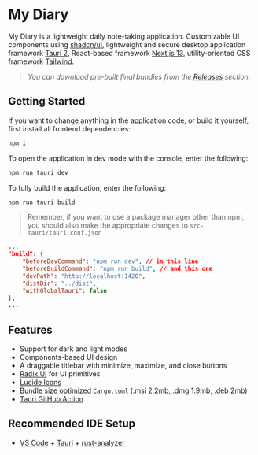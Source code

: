 <!-- ![tauri-ui](https://github.com/agmmnn/tauri-ui/assets/16024979/28295bae-8a36-4eff-8c33-2ed2bda82d84) -->

# My Diary

My Diary is a lightweight daily note-taking application. Customizable UI components using [shadcn/ui](https://github.com/shadcn/ui), lightweight and secure desktop application framework [Tauri 2](https://github.com/tauri-apps/tauri), React-based framework [Next.js 13](https://beta.nextjs.org/docs), utility-oriented CSS framework [Tailwind](https://tailwindcss.com/).

> _You can download pre-built final bundles from the [Releases](https://github.com/agmmnn/tauri-ui/releases) section._

## Getting Started

If you want to change anything in the application code, or build it yourself, first install all frontend dependencies:

```bash
npm i
```

To open the application in dev mode with the console, enter the following:

```bash
npm run tauri dev
```

To fully build the application, enter the following:

```bash
npm run tauri build
```

> Remember, if you want to use a package manager other than npm, you should also make the appropriate changes to `src-tauri/tauri.conf.json`

```json
...
"build": {
    "beforeDevCommand": "npm run dev", // in this line
    "beforeBuildCommand": "npm run build", // and this one
    "devPath": "http://localhost:1420",
    "distDir": "../dist",
    "withGlobalTauri": false
},
...
```

## Features

- Support for dark and light modes
- Components-based UI design
- A draggable titlebar with minimize, maximize, and close buttons
- [Radix UI](https://www.radix-ui.com/) for UI primitives
- [Lucide Icons](https://lucide.dev/)
- [Bundle size optimized](https://github.com/johnthagen/min-sized-rust) [`Cargo.toml`](/src-tauri/Cargo.toml) (.msi 2.2mb, .dmg 1.9mb, .deb 2mb)
- [Tauri GitHub Action](https://github.com/tauri-apps/tauri-action)

## Recommended IDE Setup

- [VS Code](https://code.visualstudio.com/) + [Tauri](https://marketplace.visualstudio.com/items?itemName=tauri-apps.tauri-vscode) + [rust-analyzer](https://marketplace.visualstudio.com/items?itemName=rust-lang.rust-analyzer)
